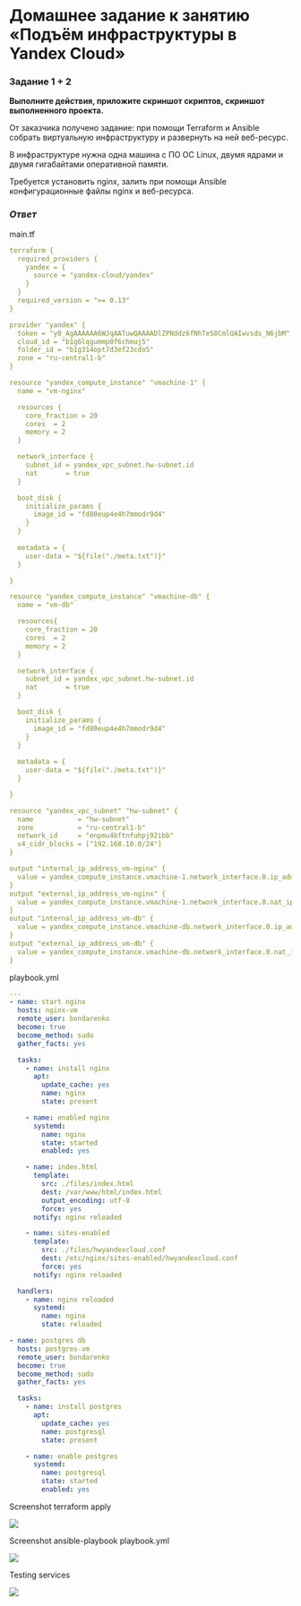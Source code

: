 # Домашнее задание к занятию «Подъём инфраструктуры в Yandex Cloud»

### Задание 1 + 2

**Выполните действия, приложите скриншот скриптов, скриншот выполненного проекта.**

От заказчика получено задание: при помощи Terraform и Ansible собрать виртуальную инфраструктуру и развернуть на ней веб-ресурс. 

В инфраструктуре нужна одна машина с ПО ОС Linux, двумя ядрами и двумя гигабайтами оперативной памяти. 

Требуется установить nginx, залить при помощи Ansible конфигурационные файлы nginx и веб-ресурса. 

### *Ответ*

main.tf
```yml
terraform {
  required_providers {
    yandex = {
      source = "yandex-cloud/yandex"
    }
  }
  required_version = ">= 0.13"
}

provider "yandex" {
  token = "y0_AgAAAAAA6WJqAATuwQAAAADlZPNddz6fNhTeS8CmlQAIwvsds_N6jbM"
  cloud_id = "b1g6lqgummp0f6chmuj5"
  folder_id = "b1g314opt7d3ef23cdo5"
  zone = "ru-central1-b"
}

resource "yandex_compute_instance" "vmachine-1" {
  name = "vm-nginx"

  resources {
    core_fraction = 20
    cores  = 2
    memory = 2
  }

  network_interface {
    subnet_id = yandex_vpc_subnet.hw-subnet.id
    nat       = true
  }

  boot_disk {
    initialize_params {
      image_id = "fd80eup4e4h7mmodr9d4"
    }
  }
  
  metadata = {
    user-data = "${file("./meta.txt")}"
  }

}

resource "yandex_compute_instance" "vmachine-db" {
  name = "vm-db"

  resources{
    core_fraction = 20
    cores  = 2
    memory = 2    
  }

  network_interface {
    subnet_id = yandex_vpc_subnet.hw-subnet.id
    nat       = true    
  }

  boot_disk {
    initialize_params {
      image_id = "fd80eup4e4h7mmodr9d4"    
    }
  }
  
  metadata = {
    user-data = "${file("./meta.txt")}"
  }

}

resource "yandex_vpc_subnet" "hw-subnet" {
  name           = "hw-subnet"
  zone           = "ru-central1-b"
  network_id     = "enpmu4bftnfuhpj92ibb"
  v4_cidr_blocks = ["192.168.10.0/24"]
}

output "internal_ip_address_vm-nginx" {
  value = yandex_compute_instance.vmachine-1.network_interface.0.ip_address
}
output "external_ip_address_vm-nginx" {
  value = yandex_compute_instance.vmachine-1.network_interface.0.nat_ip_address
}
output "internal_ip_address_vm-db" {
  value = yandex_compute_instance.vmachine-db.network_interface.0.ip_address
}
output "external_ip_address_vm-db" {
  value = yandex_compute_instance.vmachine-db.network_interface.0.nat_ip_address
}
```


playbook.yml
```yaml
---
- name: start nginx
  hosts: nginx-vm
  remote_user: bondarenko
  become: true
  become_method: sudo
  gather_facts: yes

  tasks:
    - name: install nginx
      apt:
        update_cache: yes
        name: nginx
        state: present

    - name: enabled nginx
      systemd:
        name: nginx 
        state: started
        enabled: yes

    - name: index.html
      template:
        src: ./files/index.html 
        dest: /var/www/html/index.html 
        output_encoding: utf-8
        force: yes
      notify: nginx reloaded

    - name: sites-enabled
      template:
        src: ./files/hwyandexcloud.conf 
        dest: /etc/nginx/sites-enabled/hwyandexcloud.conf
        force: yes
      notify: nginx reloaded

  handlers:
    - name: nginx reloaded
      systemd:
        name: nginx 
        state: reloaded

- name: postgres db
  hosts: postgres-vm
  remote_user: bondarenko
  become: true
  become_method: sudo
  gather_facts: yes

  tasks:
    - name: install postgres
      apt:
        update_cache: yes
        name: postgresql
        state: present

    - name: enable postgres
      systemd:
        name: postgresql 
        state: started 
        enabled: yes 

```

Screenshot terraform apply

![](./homework-7-03/image-01.jpg)

Screenshot ansible-playbook playbook.yml

![](./homework-7-03/image-02.jpg)

Testing services

![](./homework-7-03/image-03.jpg)